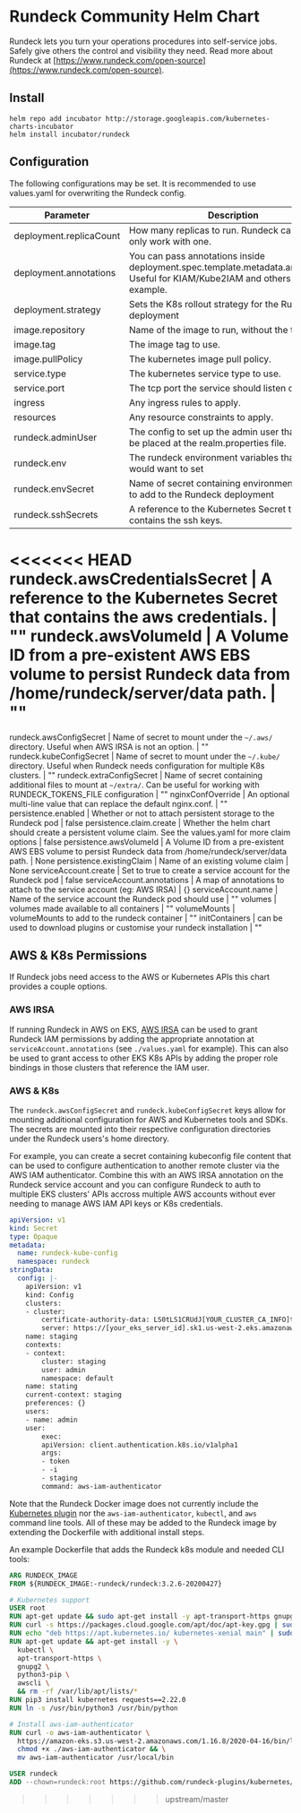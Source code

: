 # Rundeck Community Helm Chart

Rundeck lets you turn your operations procedures into self-service jobs. Safely give others the control and visibility they need. Read more about Rundeck at [https://www.rundeck.com/open-source](https://www.rundeck.com/open-source).


## Install

    helm repo add incubator http://storage.googleapis.com/kubernetes-charts-incubator
    helm install incubator/rundeck

## Configuration

The following configurations may be set. It is recommended to use values.yaml for overwriting the Rundeck config.

Parameter | Description | Default
--------- | ----------- | -------
deployment.replicaCount | How many replicas to run. Rundeck can really only work with one. | 1
deployment.annotations | You can pass annotations inside deployment.spec.template.metadata.annotations. Useful for KIAM/Kube2IAM and others for example. | {}
deployment.strategy | Sets the K8s rollout strategy for the Rundeck deployment | { type: RollingUpdate }
image.repository | Name of the image to run, without the tag. | [rundeck/rundeck](https://github.com/rundeck/rundeck)
image.tag | The image tag to use. | 3.2.7
image.pullPolicy | The kubernetes image pull policy. | IfNotPresent
service.type | The kubernetes service type to use. | ClusterIP
service.port | The tcp port the service should listen on. | 80
ingress | Any ingress rules to apply. | None
resources | Any resource constraints to apply. | None
rundeck.adminUser | The config to set up the admin user that should be placed at the realm.properties file. | "admin:admin,user,admin,architect,deploy,build"
rundeck.env | The rundeck environment variables that you would want to set | Default variables provided in docker file
rundeck.envSecret | Name of secret containing environment variables to add to the Rundeck deployment | ""
rundeck.sshSecrets | A reference to the Kubernetes Secret that contains the ssh keys. | ""
<<<<<<< HEAD
rundeck.awsCredentialsSecret | A reference to the Kubernetes Secret that contains the aws credentials. | ""
rundeck.awsVolumeId | A Volume ID from a pre-existent AWS EBS volume to persist Rundeck data from /home/rundeck/server/data path. | "" 
=======
rundeck.awsConfigSecret | Name of secret to mount under the `~/.aws/` directory. Useful when AWS IRSA is not an option. | ""
rundeck.kubeConfigSecret | Name of secret to mount under the `~/.kube/` directory. Useful when Rundeck needs configuration for multiple K8s clusters. | ""
rundeck.extraConfigSecret | Name of secret containing additional files to mount at `~/extra/`. Can be useful for working with RUNDECK_TOKENS_FILE configuration | ""
nginxConfOverride | An optional multi-line value that can replace the default nginx.conf. | ""
persistence.enabled | Whether or not to attach persistent storage to the Rundeck pod | false
persistence.claim.create | Whether the helm chart should create a persistent volume claim. See the values.yaml for more claim options | false
persistence.awsVolumeId | A Volume ID from a pre-existent AWS EBS volume to persist Rundeck data from /home/rundeck/server/data path. | None
persistence.existingClaim | Name of an existing volume claim | None
serviceAccount.create | Set to true to create a service account for the Rundeck pod | false
serviceAccount.annotations | A map of annotations to attach to the service account (eg: AWS IRSA) | {}
serviceAccount.name | Name of the service account the Rundeck pod should use | ""
volumes | volumes made available to all containers | ""
volumeMounts | volumeMounts to add to the rundeck container | ""
initContainers | can be used to download plugins or customise your rundeck installation | ""

## AWS & K8s Permissions

If Rundeck jobs need access to the AWS or Kubernetes APIs this chart provides a couple options.

### AWS IRSA
If running Rundeck in AWS on EKS, [AWS IRSA](https://docs.aws.amazon.com/eks/latest/userguide/iam-roles-for-service-accounts-technical-overview.html) can be used to grant Rundeck IAM permissions by adding the appropriate annotation at `serviceAccount.annotations` (see `./values.yaml` for example). This can also be used to grant access to other EKS K8s APIs by adding the proper role bindings in those clusters that reference the IAM user.

### AWS & K8s
The `rundeck.awsConfigSecret` and `rundeck.kubeConfigSecret` keys allow for mounting additional configuration for AWS and Kubernetes tools and SDKs. The secrets are mounted into their respective configuration directories under the Rundeck users's home directory. 

For example, you can create a secret containing kubeconfig file content that can be used to configure authentication to another remote cluster via the AWS IAM authenticator. Combine this with an AWS IRSA annotation on the Rundeck service account and you can configure Rundeck to auth to multiple EKS clusters' APIs accross multiple AWS accounts without ever needing to manage AWS IAM API keys or K8s credentials.
```yaml
apiVersion: v1
kind: Secret
type: Opaque
metadata:
  name: rundeck-kube-config
  namespace: rundeck
stringData:
  config: |-
    apiVersion: v1
    kind: Config
    clusters:
    - cluster:
        certificate-authority-data: LS0tLS1CRUdJ[YOUR_CLUSTER_CA_INFO]tLQo=
        server: https://[your_eks_server_id].sk1.us-west-2.eks.amazonaws.com
    name: staging
    contexts:
    - context:
        cluster: staging
        user: admin
        namespace: default
    name: stating
    current-context: staging
    preferences: {}
    users:
    - name: admin
    user:
        exec:
        apiVersion: client.authentication.k8s.io/v1alpha1
        args:
        - token
        - -i
        - staging
        command: aws-iam-authenticator
```

Note that the Rundeck Docker image does not currently include the [Kubernetes plugin](https://github.com/rundeck-plugins/kubernetes) nor the `aws-iam-authenticator`, `kubectl`, and `aws` command line tools. All of these may be added to the Rundeck image by extending the Dockerfile with additional install steps.

An example Dockerfile that adds the Rundeck k8s module and needed CLI tools:
```Dockerfile
ARG RUNDECK_IMAGE
FROM ${RUNDECK_IMAGE:-rundeck/rundeck:3.2.6-20200427}

# Kubernetes support
USER root
RUN apt-get update && sudo apt-get install -y apt-transport-https gnupg2
RUN curl -s https://packages.cloud.google.com/apt/doc/apt-key.gpg | sudo apt-key add -
RUN echo "deb https://apt.kubernetes.io/ kubernetes-xenial main" | sudo tee -a /etc/apt/sources.list.d/kubernetes.list
RUN apt-get update && apt-get install -y \
  kubectl \
  apt-transport-https \
  gnupg2 \
  python3-pip \
  awscli \
  && rm -rf /var/lib/apt/lists/*
RUN pip3 install kubernetes requests==2.22.0
RUN ln -s /usr/bin/python3 /usr/bin/python

# Install aws-iam-authenticator
RUN curl -o aws-iam-authenticator \
  https://amazon-eks.s3.us-west-2.amazonaws.com/1.16.8/2020-04-16/bin/linux/amd64/aws-iam-authenticator && \
  chmod +x ./aws-iam-authenticator && \
  mv aws-iam-authenticator /usr/local/bin

USER rundeck
ADD --chown=rundeck:root https://github.com/rundeck-plugins/kubernetes/releases/download/1.0.15/kubernetes-plugin-1.0.15.zip ./libext/
```
>>>>>>> upstream/master
